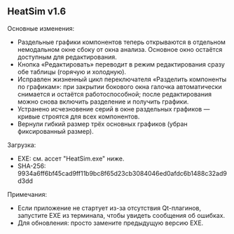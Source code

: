 ## HeatSim v1.6

Основные изменения:
- Раздельные графики компонентов теперь открываются в отдельном немодальном окне сбоку от окна анализа. Основное окно остаётся доступным для редактирования.
- Кнопка «Редактировать» переводит в режим редактирования сразу обе таблицы (горячую и холодную).
- Исправлен жизненный цикл переключателя «Разделить компоненты по графикам»: при закрытии бокового окна галочка автоматически снимается и остаётся работоспособной; после редактирования можно снова включить разделение и получить графики.
- Устранено исчезновение серий в окне раздельных графиков — кривые строятся для всех компонентов.
- Вернули гибкий размер трёх основных графиков (убран фиксированный размер).

Загрузка:
- EXE: см. ассет "HeatSim.exe" ниже.
- SHA-256: 9934a6ff6bf45cad9ff11b9bc8f65d23cb3084046ed0afdc6b1488c32ad9d3dd

Примечания:
- Если приложение не стартует из-за отсутствия Qt-плагинов, запустите EXE из терминала, чтобы увидеть сообщения об ошибках.
- Для обновления: просто замените предыдущую версию EXE.
